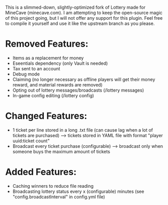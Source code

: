 This is a slimmed-down, slightly-optimized fork of Lottery made for MineCave (minecave.com). I am attempting to keep the open-source magic of this project going, but I will not offer any support for this plugin. Feel free to compile it yourself and use it like the upstream branch as you please.

Removed Features:
=
* Items as a replacement for money
* Eseentials dependency (only Vault is needed)
* Tax sent to an account
* Debug mode
* Claiming (no longer necessary as offline players will get their money reward, and material rewards are removed)
* Opting out of lottery messages/broadcasts (/lottery messages)
* In-game config editing (/lottery config)

Changed Features:
=
* 1 ticket per line stored in a long .txt file (can cause lag when a lot of tickets are purchased) --> tickets stored in YAML file with format "player uuid:ticket count"
* Broadcast every ticket purchase (configurable) --> broadcast only when someone buys the maximum amount of tickets

Added Features:
=
* Caching winners to reduce file reading
* Broadcasting lottery status every x (configurable) minutes (see "config.broadcastInterval" in config.yml file)